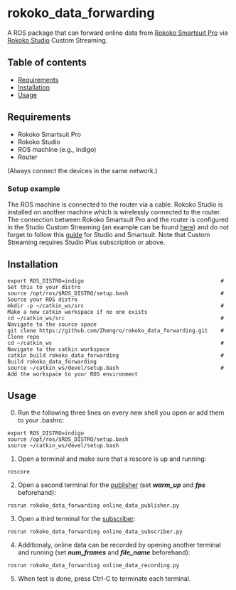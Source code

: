 # rokoko_data_forwarding
A ROS package that can forward online data from [Rokoko Smartsuit Pro](https://www.rokoko.com) via [Rokoko Studio](https://rokoko.freshdesk.com/support/solutions/articles/47001111806-rokoko-studio-1-15-1) Custom Streaming.

## Table of contents
   - [Requirements](#requirements)
   - [Installation](#installation)
   - [Usage](#usage)

## Requirements
* Rokoko Smartsuit Pro
* Rokoko Studio
* ROS machine (e.g., indigo)
* Router

(Always connect the devices in the same network.)

### Setup example
The ROS machine is connected to the router via a cable. Rokoko Studio is installed on another machine which is wirelessly connected to the router. The connection between Rokoko Smartsuit Pro and the router is configured in the Studio Custom Streaming (an example can be found [here](https://github.com/Zhengro/rokoko_data_forwarding/blob/master/setup_custom%20streaming.png)) and do not forget to follow this [guide](https://rokoko.freshdesk.com/support/solutions/articles/47001095035-getting-started-guide-smartsuit-pro) for Studio and Smartsuit. Note that Custom Streaming requires Studio Plus subscription or above.

## Installation
```
export ROS_DISTRO=indigo                                           # Set this to your distro
source /opt/ros/$ROS_DISTRO/setup.bash                             # Source your ROS distro 
mkdir -p ~/catkin_ws/src                                           # Make a new catkin workspace if no one exists
cd ~/catkin_ws/src                                                 # Navigate to the source space
git clone https://github.com/Zhengro/rokoko_data_forwarding.git    # Clone repo
cd ~/catkin_ws                                                     # Navigate to the catkin workspace
catkin build rokoko_data_forwarding                                # Build rokoko_data_forwarding
source ~/catkin_ws/devel/setup.bash                                # Add the workspace to your ROS environment
```
## Usage
0. Run the following three lines on every new shell you open or add them to your .bashrc:
```
export ROS_DISTRO=indigo
source /opt/ros/$ROS_DISTRO/setup.bash
source ~/catkin_ws/devel/setup.bash
```
1. Open a terminal and make sure that a roscore is up and running:
```
roscore
```

2. Open a second terminal for the [publisher](https://github.com/Zhengro/rokoko_data_forwarding/blob/master/scripts/online_data_publisher.py) (set **_warm_up_** and **_fps_** beforehand):
```
rosrun rokoko_data_forwarding online_data_publisher.py
```

3. Open a third terminal for the [subscriber](https://github.com/Zhengro/rokoko_data_forwarding/blob/master/scripts/online_data_subscriber.py):
```
rosrun rokoko_data_forwarding online_data_subscriber.py
```

4. Additionaly, online data can be recorded by opening another terminal and running (set **_num_frames_** and **_file_name_** beforehand):
```
rosrun rokoko_data_forwarding online_data_recording.py
```

5. When test is done, press Ctrl-C to terminate each terminal.
